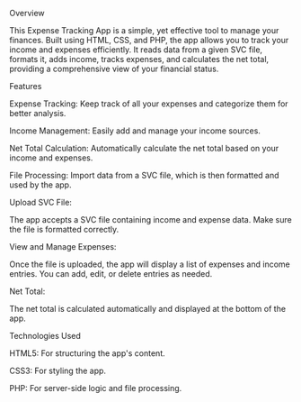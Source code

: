 Overview

This Expense Tracking App is a simple, yet effective tool to manage your finances. Built using HTML, CSS, and PHP, the app allows you to track your income and expenses efficiently. It reads data from a given SVC file, formats it, adds income, tracks expenses, and calculates the net total, providing a comprehensive view of your financial status.

Features

Expense Tracking: Keep track of all your expenses and categorize them for better analysis.

Income Management: Easily add and manage your income sources.   

Net Total Calculation: Automatically calculate the net total based on your income and expenses.

File Processing: Import data from a SVC file, which is then formatted and used by the app.

Upload SVC File:

The app accepts a SVC file containing income and expense data. Make sure the file is formatted correctly.

View and Manage Expenses:

Once the file is uploaded, the app will display a list of expenses and income entries. You can add, edit, or delete entries as needed.

Net Total:

The net total is calculated automatically and displayed at the bottom of the app.

Technologies Used

HTML5: For structuring the app's content.

CSS3: For styling the app.

PHP: For server-side logic and file processing.
